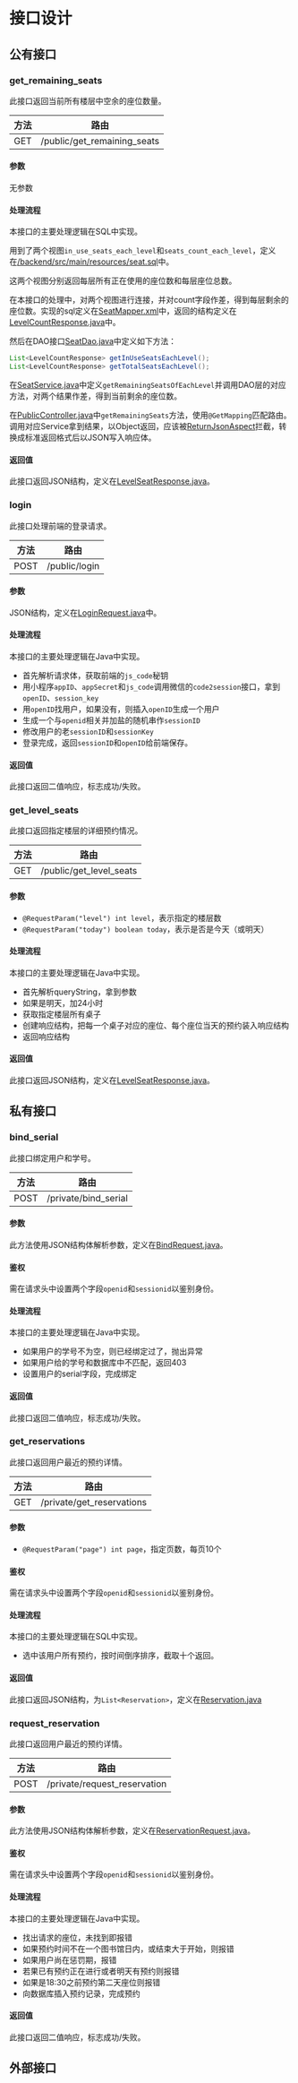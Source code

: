 # 接口设计

## 公有接口

### get_remaining_seats

此接口返回当前所有楼层中空余的座位数量。

| 方法 | 路由                        |
| ---- | --------------------------- |
| GET  | /public/get_remaining_seats |

#### 参数

无参数

#### 处理流程

本接口的主要处理逻辑在SQL中实现。

用到了两个视图`in_use_seats_each_level`和`seats_count_each_level`，定义在[/backend/src/main/resources/seat.sql](https://github.com/alipapa-nwu/library-seat-manage/blob/94ec12b541aa085736bac78428fe6e7df9f32291/backend/src/main/resources/seat.sql#L275)中。

这两个视图分别返回每层所有正在使用的座位数和每层座位总数。

在本接口的处理中，对两个视图进行连接，并对count字段作差，得到每层剩余的座位数。实现的sql定义在[SeatMapper.xml](https://github.com/alipapa-nwu/library-seat-manage/blob/642455a0e8c66411efddfadefd0f91ec9cf19d44/backend/src/main/resources/mapper/SeatMapper.xml)中，返回的结构定义在[LevelCountResponse.java](https://github.com/alipapa-nwu/library-seat-manage/blob/cd58fc7575b51799aae10586b0072dcfdd092d62/backend/src/main/java/cn/alipapa/seat/bean/response/LevelCountResponse.java)中。

然后在DAO接口[SeatDao.java](https://github.com/alipapa-nwu/library-seat-manage/blob/642455a0e8c66411efddfadefd0f91ec9cf19d44/backend/src/main/java/cn/alipapa/seat/dao/SeatDao.java)中定义如下方法：

```java
List<LevelCountResponse> getInUseSeatsEachLevel();
List<LevelCountResponse> getTotalSeatsEachLevel();
```

在[SeatService.java](https://github.com/alipapa-nwu/library-seat-manage/blob/642455a0e8c66411efddfadefd0f91ec9cf19d44/backend/src/main/java/cn/alipapa/seat/service/SeatService.java)中定义`getRemainingSeatsOfEachLevel`并调用DAO层的对应方法，对两个结果作差，得到当前剩余的座位数。

在[PublicController.java](https://github.com/alipapa-nwu/library-seat-manage/blob/642455a0e8c66411efddfadefd0f91ec9cf19d44/backend/src/main/java/cn/alipapa/seat/controller/PublicController.java#L13)中`getRemainingSeats`方法，使用`@GetMapping`匹配路由。调用对应Service拿到结果，以Object返回，应该被[ReturnJsonAspect](https://github.com/alipapa-nwu/library-seat-manage/blob/2480ca8411667d4dfdd849b9abbdab2d6523c0bd/backend/src/main/java/cn/alipapa/seat/aspect/ReturnJsonAspect.java)拦截，转换成标准返回格式后以JSON写入响应体。

#### 返回值

此接口返回JSON结构，定义在[LevelSeatResponse.java](此接口返回JSON结构，定义在[LevelSeatResponse.java](https://github.com/alipapa-nwu/library-seat-manage/blob/071786757171f1645c5d814c1dee38681740084f/backend/src/main/java/cn/alipapa/seat/bean/response/LevelSeatResponse.java)。)。

### login

此接口处理前端的登录请求。

| 方法 | 路由          |
| ---- | ------------- |
| POST | /public/login |

#### 参数

JSON结构，定义在[LoginRequest.java](https://github.com/alipapa-nwu/library-seat-manage/blob/7a41047acf61ff1473fbdae66b3cbeb79c1e1311/backend/src/main/java/cn/alipapa/seat/bean/request/LoginRequest.java)中。

#### 处理流程

本接口的主要处理逻辑在Java中实现。

- 首先解析请求体，获取前端的`js_code`秘钥
- 用小程序`appID`、`appSecret`和`js_code`调用微信的`code2session`接口，拿到`openID`、`session_key`
- 用`openID`找用户，如果没有，则插入`openID`生成一个用户
- 生成一个与`openid`相关并加盐的随机串作`sessionID`
- 修改用户的老`sessionID`和`sessionKey`
- 登录完成，返回`sessionID`和`openID`给前端保存。

#### 返回值

此接口返回二值响应，标志成功/失败。

### get_level_seats

此接口返回指定楼层的详细预约情况。

| 方法 | 路由                    |
| ---- | ----------------------- |
| GET  | /public/get_level_seats |

#### 参数

- `@RequestParam("level") int level`，表示指定的楼层数
- `@RequestParam("today") boolean today`，表示是否是今天（或明天）

#### 处理流程

本接口的主要处理逻辑在Java中实现。

- 首先解析queryString，拿到参数
- 如果是明天，加24小时
- 获取指定楼层所有桌子
- 创建响应结构，把每一个桌子对应的座位、每个座位当天的预约装入响应结构
- 返回响应结构

#### 返回值

此接口返回JSON结构，定义在[LevelSeatResponse.java](https://github.com/alipapa-nwu/library-seat-manage/blob/071786757171f1645c5d814c1dee38681740084f/backend/src/main/java/cn/alipapa/seat/bean/response/LevelSeatResponse.java)。

## 私有接口

### bind_serial

此接口绑定用户和学号。

| 方法 | 路由                 |
| ---- | -------------------- |
| POST | /private/bind_serial |

#### 参数

此方法使用JSON结构体解析参数，定义在[BindRequest.java](https://github.com/alipapa-nwu/library-seat-manage/blob/ec59f25c97fd15143f776232651fff57d765143a/backend/src/main/java/cn/alipapa/seat/bean/request/BindRequest.java)。

#### 鉴权

需在请求头中设置两个字段`openid`和`sessionid`以鉴别身份。

#### 处理流程

本接口的主要处理逻辑在Java中实现。

- 如果用户的学号不为空，则已经绑定过了，抛出异常
- 如果用户给的学号和数据库中不匹配，返回403
- 设置用户的serial字段，完成绑定

#### 返回值

此接口返回二值响应，标志成功/失败。

### get_reservations

此接口返回用户最近的预约详情。

| 方法 | 路由                      |
| ---- | ------------------------- |
| GET  | /private/get_reservations |

#### 参数

- `@RequestParam("page") int page`，指定页数，每页10个

#### 鉴权

需在请求头中设置两个字段`openid`和`sessionid`以鉴别身份。

#### 处理流程

本接口的主要处理逻辑在SQL中实现。

- 选中该用户所有预约，按时间倒序排序，截取十个返回。

#### 返回值

此接口返回JSON结构，为`List<Reservation>`，定义在[Reservation.java](https://github.com/alipapa-nwu/library-seat-manage/blob/9ff70d2c8bbb5f60f49b65dced92e7382d7f73ed/backend/src/main/java/cn/alipapa/seat/bean/entity/Reservation.java)

### request_reservation

此接口返回用户最近的预约详情。

| 方法 | 路由                         |
| ---- | ---------------------------- |
| POST | /private/request_reservation |

#### 参数

此方法使用JSON结构体解析参数，定义在[ReservationRequest.java](https://github.com/alipapa-nwu/library-seat-manage/blob/452369f4d71a115ce3e2f497a56b38555a8706f8/backend/src/main/java/cn/alipapa/seat/bean/request/ReservationRequest.java)。

#### 鉴权

需在请求头中设置两个字段`openid`和`sessionid`以鉴别身份。

#### 处理流程

本接口的主要处理逻辑在Java中实现。

- 找出请求的座位，未找到即报错
- 如果预约时间不在一个图书馆日内，或结束大于开始，则报错
- 如果用户尚在惩罚期，报错
- 若果已有预约正在进行或者明天有预约则报错
- 如果是18:30之前预约第二天座位则报错
- 向数据库插入预约记录，完成预约

#### 返回值

此接口返回二值响应，标志成功/失败。

## 外部接口

